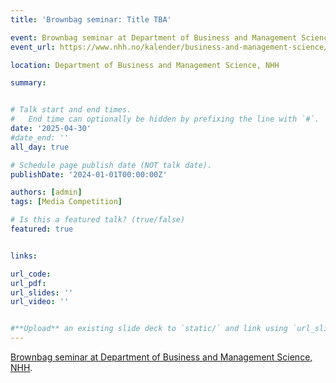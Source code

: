 ```yaml
---
title: 'Brownbag seminar: Title TBA'

event: Brownbag seminar at Department of Business and Management Science, NHH
event_url: https://www.nhh.no/kalender/business-and-management-science/2025/brownbag-seminar-ole-kristian-dyskeland/

location: Department of Business and Management Science, NHH

summary:


# Talk start and end times.
#   End time can optionally be hidden by prefixing the line with `#`.
date: '2025-04-30'
#date_end: ''
all_day: true

# Schedule page publish date (NOT talk date).
publishDate: '2024-01-01T00:00:00Z'

authors: [admin]
tags: [Media Competition]

# Is this a featured talk? (true/false)
featured: true


links:

url_code: 
url_pdf: 
url_slides: ''
url_video: ''


#**Upload** an existing slide deck to `static/` and link using `url_slides` parameter in the front matter of the talk file
---
```


[Brownbag seminar at Department of Business and Management Science, NHH](https://www.nhh.no/kalender/business-and-management-science/2025/brownbag-seminar-ole-kristian-dyskeland/).
